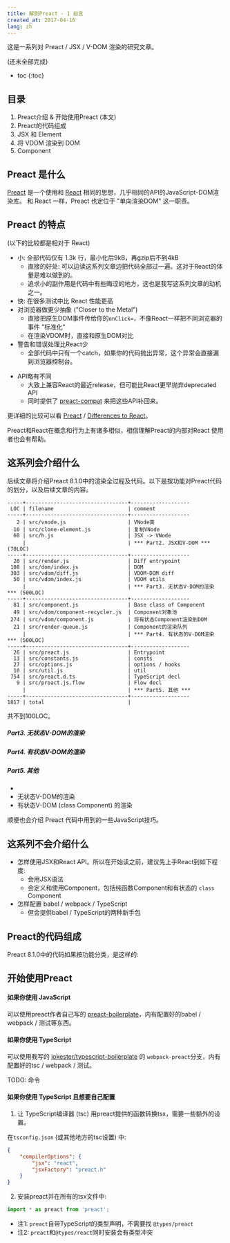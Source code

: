 ```yaml
---
title: 解剖Preact - 1 前言
created_at: 2017-04-16
lang: zh
---
```


这是一系列对 Preact / JSX / V-DOM 渲染的研究文章。

(<!-- FIXME: -->还未全部完成)

- toc
{:toc}

## 目录

1. Preact介绍 & 开始使用Preact (本文)
2. Preact的代码组成
3. JSX 和 Element
3. 将 VDOM 渲染到 DOM
4. Component

## Preact 是什么

[Preact](https://preactjs.com/) 是一个使用和 [React](https://facebook.github.io/react/) 相同的思想，几乎相同的API的JavaScript-DOM渲染库。
和 React 一样，Preact 也定位于 "单向渲染DOM" 这一职责。

## Preact 的特点

(以下的比较都是相对于 React)

- 小: 全部代码仅有 1.3k 行，最小化后9kB，再gzip后不到4kB
    - 直接的好处: 可以边读这系列文章边把代码全部过一遍。这对于React的体量是难以做到的。
    - 追求小的副作用是代码中有些晦涩的地方，这也是我写这系列文章的动机之一。
- 快: 在很多测试中比 React 性能更高
- 对浏览器做更少抽象 ("Closer to the Metal")
    - 直接把原生DOM事件传给你的`onClick=`，不像React一样把不同浏览器的事件 "标准化"
    - 在渲染VDOM时，直接和原生DOM对比
- 警告和错误处理比React少
    - 全部代码中只有一个catch，如果你的代码抛出异常，这个异常会直接漏到浏览器控制台。
<!-- TODO: 漏异常会导致不可逆的状态破坏吗？(FIXME: 可能会..) -->
- API略有不同
    - 大致上兼容React的最近release，但可能比React更早抛弃deprecated API
    - 同时提供了 [preact-compat](https://github.com/developit/preact-compat) 来把这些API补回来。
<!-- TODO:  diff算法略有不同? -->

更详细的比较可以看 [Preact](https://preactjs.com/) / [Differences to React](https://preactjs.com/guide/differences-to-react)。

Preact和React在概念和行为上有诸多相似，相信理解Preact的内部对React 使用者也会有帮助。

## 这系列会介绍什么

后续文章将介绍Preact 8.1.0中的渲染全过程及代码。以下是按功能对Preact代码的划分，以及后续文章的内容。

```text
-----+---------------------------------+-------------------
 LOC | filename                        | comment
-----+---------------------------------+-------------------
   2 | src/vnode.js                    | VNode类
  10 | src/clone-element.js            | 复制VNode
  60 | src/h.js                        | JSX -> VNode
     |                                 | *** Part2. JSX和V-DOM *** (70LOC)
-----+---------------------------------+-------------------
  20 | src/render.js                   | Diff entrypoint
 108 | src/dom/index.js                | DOM
 303 | src/vdom/diff.js                | VDOM-DOM diff
  50 | src/vdom/index.js               | VDOM utils
     |                                 | *** Part3. 无状态V-DOM的渲染 *** (500LOC)
-----+---------------------------------+-------------------
  81 | src/component.js                | Base class of Component
  49 | src/vdom/component-recycler.js  | Component对象池
 274 | src/vdom/component.js           | 将有状态Component渲染到DOM
  21 | src/render-queue.js             | Component的渲染队列
     |                                 | *** Part4. 有状态的V-DOM渲染 *** (500LOC)
-----+---------------------------------+-------------------
  26 | src/preact.js                   | Entrypoint
  13 | src/constants.js                | consts
  27 | src/options.js                  | options / hooks
  10 | src/util.js                     | util
 754 | src/preact.d.ts                 | TypeScript decl
   9 | src/preact.js.flow              | Flow decl
     |                                 | *** Part5. 其他 ***
-----+---------------------------------+-------------------
1817 | total                           |
```
共不到100LOC。

##### Part3. 无状态V-DOM的渲染



##### Part4. 有状态V-DOM的渲染

##### Part5. 其他
-
- 无状态V-DOM的渲染
- 有状态V-DOM (class Component) 的渲染

顺便也会介绍 Preact 代码中用到的一些JavaScript技巧。

## 这系列不会介绍什么

- 怎样使用JSX和React API。所以在开始读之前，建议先上手React到如下程度:
    - 会用JSX语法
    - 会定义和使用Component，包括纯函数Component和有状态的 `class` Component
- 怎样配置 babel / webpack / TypeScript
    - 但会提供babel / TypeScript的两种新手包

## Preact的代码组成

Preact 8.1.0中的代码如果按功能分类，是这样的:



## 开始使用Preact

#### 如果你使用 JavaScript

可以使用preact作者自己写的 [preact-boilerplate](https://github.com/developit/preact-boilerplate)，内有配置好的babel / webpack / 测试等东西。

#### 如果你使用 TypeScript

可以使用我写的 [jokester/typescript-boilerplate](https://github.com/jokester/typescript-boilerplate) 的 `webpack-preact`分支，内有配置好的tsc / webpack / 测试。

TODO: 命令

#### 如果你使用 TypeScript 且想要自己配置

1. 让 TypeScript编译器 (tsc) 用preact提供的函数转换tsx，需要一些额外的设置。

在`tsconfig.json` (或其他地方的tsc设置) 中:

```json
{
    "compilerOptions": {
        "jsx": "react",
        "jsxFactory": "preact.h"
    }
}
```

2. 安装preact并在所有的tsx文件中:

```typescript
import * as preact from 'preact';
```

- 注1: `preact`自带TypeScript的类型声明，不需要找 `@types/preact`
- 注2: `preact`和`@types/react`同时安装会有类型冲突
